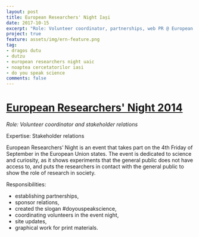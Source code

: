 ```yaml
---
layout: post
title: European Researchers' Night Iași
date: 2017-10-15
excerpt: "Role: Volunteer coordinator, partnerships, web PR @ European Researchers' Night 2013 & 2014"
project: true
feature: assets/img/ern-feature.png 
tag:
- dragos dutu
- dutzu
- european researchers night uaic
- noaptea cercetatorilor iasi
- do you speak science
comments: false
---
```

# [European Researchers' Night 2014](http://noapteacercetatorilor.uaic.ro)

*Role: Volunteer coordinator and stakeholder relations*

Expertise: Stakeholder relations


European Researchers’ Night is an event that takes part on the 4th Friday of September in the European Union states. The event is dedicated to science and curiosity, as it shows experiments that the general public does not have access to, and puts the researchers in contact with the general public to show the role of research in society.


Responsibilities:
* establishing partnerships,
* sponsor relations,
* created the slogan #doyouspeakscience,
* coordinating volunteers in the event night,
* site updates,
* graphical work for print materials.
